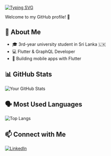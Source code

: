 [![Typing SVG](https://readme-typing-svg.demolab.com?font=Fira+Code&pause=1000&center=true&width=435&lines=Hello+I'm+Ruvinda+Dilshan)](https://git.io/typing-svg)

Welcome to my GitHub profile! 🚀

## 🌟 About Me
- 🎓 3rd-year university student in Sri Lanka 🇱🇰
- 💻 Flutter & GraphQL Developer  
- 📱 Building mobile apps with Flutter  


## 📊 GitHub Stats
![Your GitHub Stats](https://github-readme-stats.vercel.app/api?username=rudill&show_icons=true&theme=radical)

## 🗣️ Most Used Languages

![Top Langs](https://github-readme-stats.vercel.app/api/top-langs/?username=rudill&layout=compact&langs_count=8&hide=css,html,cmake&theme=tokyonight)


## 📫 Connect with Me  
[![LinkedIn](https://img.shields.io/badge/LinkedIn-Profile-blue?style=flat&logo=linkedin)](www.linkedin.com/in/ruvinda-dilshan-4025a5163)  

